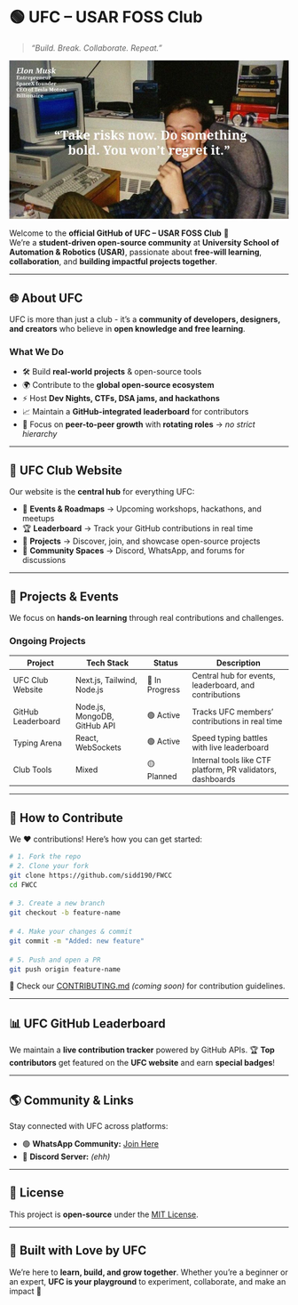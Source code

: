 # 🟢 UFC – USAR FOSS Club
> *“Build. Break. Collaborate. Repeat.”*  

![UFC Banner](./yohoho.jpeg)

Welcome to the **official GitHub of UFC – USAR FOSS Club** 💚  
We’re a **student-driven open-source community** at **University School of Automation & Robotics (USAR)**, passionate about **free-will learning**, **collaboration**, and **building impactful projects together**.

---

## 🌐 About UFC  

UFC is more than just a club - it’s a **community of developers, designers, and creators** who believe in **open knowledge and free learning**.

### **What We Do**  
- 🛠️ Build **real-world projects** & open-source tools  
- 🌍 Contribute to the **global open-source ecosystem**  
- ⚡ Host **Dev Nights, CTFs, DSA jams, and hackathons**  
- 📈 Maintain a **GitHub-integrated leaderboard** for contributors  
- 🎯 Focus on **peer-to-peer growth** with **rotating roles** → *no strict hierarchy*

---

## 🚀 UFC Club Website  

Our website is the **central hub** for everything UFC:  
- 📌 **Events & Roadmaps** → Upcoming workshops, hackathons, and meetups  
- 🏆 **Leaderboard** → Track your GitHub contributions in real time  
- 🧩 **Projects** → Discover, join, and showcase open-source projects  
- 💬 **Community Spaces** → Discord, WhatsApp, and forums for discussions  

---

## 🧠 Projects & Events  

We focus on **hands-on learning** through real contributions and challenges.

### **Ongoing Projects**  
| Project             | Tech Stack            | Status        | Description |
|---------------------|-----------------------|---------------|-------------|
| UFC Club Website    | Next.js, Tailwind, Node.js | 🚧 In Progress | Central hub for events, leaderboard, and contributions |
| GitHub Leaderboard  | Node.js, MongoDB, GitHub API | 🟢 Active | Tracks UFC members’ contributions in real time |
| Typing Arena        | React, WebSockets    | 🟢 Active    | Speed typing battles with live leaderboard |
| Club Tools          | Mixed               | 🟡 Planned   | Internal tools like CTF platform, PR validators, dashboards |

---

## 🤝 How to Contribute  

We ❤️ contributions! Here’s how you can get started:  

```bash
# 1. Fork the repo
# 2. Clone your fork
git clone https://github.com/sidd190/FWCC
cd FWCC

# 3. Create a new branch
git checkout -b feature-name

# 4. Make your changes & commit
git commit -m "Added: new feature"

# 5. Push and open a PR 
git push origin feature-name
````

🔹 Check our [CONTRIBUTING.md](./CONTRIBUTING.md) *(coming soon)* for contribution guidelines.

---

## 📊 UFC GitHub Leaderboard

We maintain a **live contribution tracker** powered by GitHub APIs.
🏆 **Top contributors** get featured on the **UFC website** and earn **special badges**!

---

## 🌎 Community & Links

Stay connected with UFC across platforms:

* 🟢 **WhatsApp Community:** [Join Here](https://chat.whatsapp.com/LecJGvvE67JAwPCa3scYqP)
* 💬 **Discord Server:** *(ehh)*

---

## 📜 License

This project is **open-source** under the [MIT License](./LICENSE).

---

## 💚 Built with Love by UFC

We’re here to **learn, build, and grow together**.
Whether you’re a beginner or an expert, **UFC is your playground** to experiment, collaborate, and make an impact 🚀
